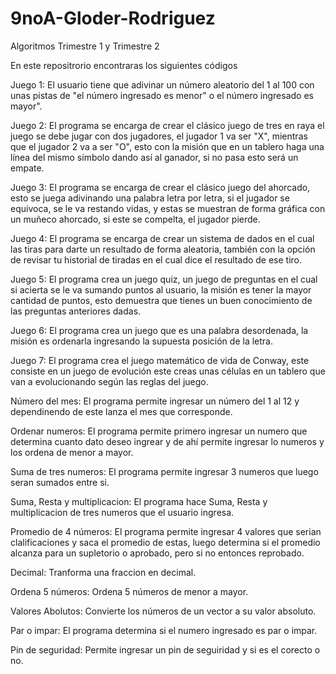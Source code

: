 # 9noA-Gloder-Rodriguez
Algoritmos Trimestre 1 y Trimestre 2

En este repositrorio encontraras los siguientes códigos

Juego 1: El usuario tiene que adivinar un número aleatorio del 1 al 100 con unas pistas de "el número ingresado es menor" o el número ingresado es mayor".

Juego 2: El programa se encarga de crear el clásico juego de tres en raya el juego se debe jugar con dos jugadores, el jugador 1 va ser "X", mientras que el jugador 2 va a ser "O", esto con la misión que en un tablero haga una línea del mismo símbolo dando así al ganador, si no pasa esto será un empate.

Juego 3: El programa se encarga de crear el clásico juego del ahorcado, esto se juega adivinando una palabra letra por letra, si el jugador se equivoca, se le va restando vidas, y estas se muestran de forma gráfica con un muñeco ahorcado, si este se compelta, el jugador pierde.

Juego 4: El programa se encarga de crear un sistema de dados en el cual las tiras para darte un resultado de forma aleatoria, también con la opción de revisar tu historial de tiradas en el cual dice el resultado de ese tiro.

Juego 5: El programa crea un juego quiz, un juego de preguntas en el cual si acierta se le va sumando puntos al usuario, la misión es tener la mayor cantidad de puntos, esto demuestra que tienes un buen conocimiento de las preguntas anteriores dadas.

Juego 6: El programa crea un juego que es una palabra desordenada, la misión es ordenarla ingresando la supuesta posición de la letra.

Juego 7: El programa crea el juego matemático de vida de Conway, este consiste en un juego de evolución este creas unas células en un tablero que van a evolucionando según las reglas del juego.

Número del mes: El programa permite ingresar un número del 1 al 12 y dependinendo de este lanza el mes que corresponde.

Ordenar numeros: El programa permite primero ingresar un numero que determina cuanto dato deseo ingrear y de ahí permite ingresar lo numeros y los ordena de menor a mayor.

Suma de tres numeros: El programa permite ingresar 3 numeros que luego seran sumados entre si.

Suma, Resta y multiplicacion: El programa hace Suma, Resta y multiplicacion de tres numeros que el usuario ingresa.

Promedio de 4 números: El programa permite ingresar 4 valores que serian clalificaciones y saca el promedio de estas, luego determina si el promedio alcanza para un supletorio o aprobado, pero si no entonces reprobado.

Decimal: Tranforma una fraccion en decimal.

Ordena 5 números: Ordena 5 números de menor a mayor.

Valores Abolutos: Convierte los números de un vector a su valor absoluto.

Par o impar: El programa determina si el numero ingresado es par o impar.

Pin de seguridad: Permite ingresar un pin de seguiridad y si es el corecto o no.
